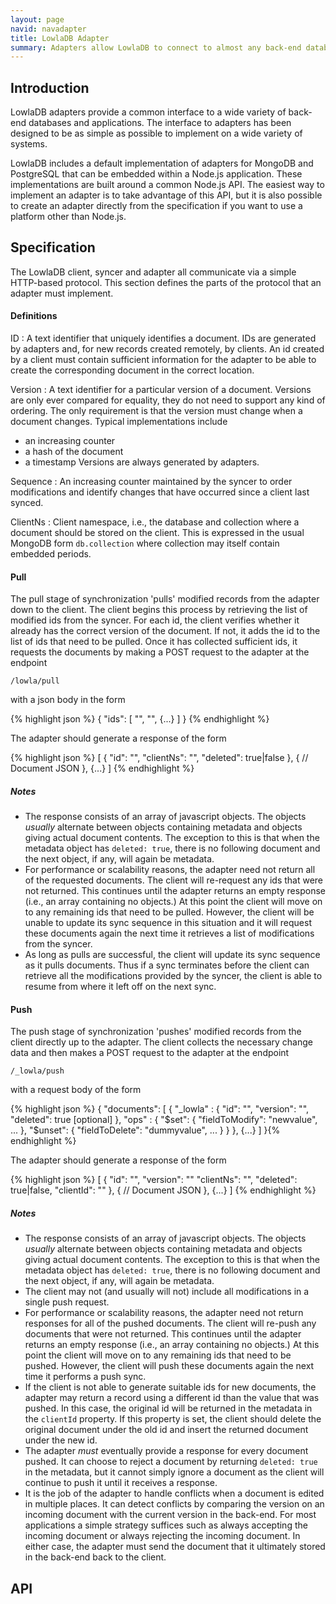 ```yaml
---
layout: page
navid: navadapter
title: LowlaDB Adapter
summary: Adapters allow LowlaDB to connect to almost any back-end database or application. 
---
```


<div id="Intro">

## Introduction ##
LowlaDB adapters provide a common interface to a wide variety of back-end databases and applications. The interface to adapters has been designed to be as simple as possible to implement on a wide variety of systems.

LowlaDB includes a default implementation of adapters for MongoDB and PostgreSQL that can be embedded within a Node.js application. These implementations are built around a common Node.js API. The easiest way to implement an adapter is to take advantage of this API, but it is also possible to create an adapter directly from the specification if you want to use a platform other than Node.js.

</div>
<div id="Spec">

## Specification ##
The LowlaDB client, syncer and adapter all communicate via a simple HTTP-based protocol. This section defines the parts of the protocol that an adapter must implement.

<div id="SpecDefs">

#### Definitions ####
ID
: A text identifier that uniquely identifies a document. IDs are generated by adapters and, for new records created remotely, by clients. An id created by a client must contain sufficient information for the adapter to be able to create the corresponding document in the correct location.

Version
: A text identifier for a particular version of a document. Versions are only ever compared for equality, they do not need to support any kind of ordering. The only requirement is that the version must change when a document changes. Typical implementations include

* an increasing counter
* a hash of the document
* a timestamp
Versions are always generated by adapters.

Sequence
: An increasing counter maintained by the syncer to order modifications and identify changes that have occurred since a client last synced.

ClientNs
: Client namespace, i.e., the database and collection where a document should be stored on the client. This is expressed in the usual MongoDB form `db.collection` where collection may itself contain embedded periods.

</div>
<div id="SpecPull">

#### Pull ####
The pull stage of synchronization 'pulls' modified records from the adapter down to the client. The client begins this process by retrieving the list of modified ids from the syncer. For each id, the client verifies whether it already has the correct version of the document. If not, it adds the id to the list of ids that need to be pulled. Once it has collected sufficient ids, it requests the documents by making a POST request to the adapter at the endpoint

```
/lowla/pull
```

with a json body in the form

{% highlight json %}
{
  "ids": [
    "<id>", "<id>", {...}
  ]
}
{% endhighlight %}

The adapter should generate a response of the form

{% highlight json %}
[
  {
    "id": "<id>",
    "clientNs": "<clientNs>",
    "deleted": true|false
  },
  {
    // Document JSON
  },
  {...}
]
{% endhighlight %}

##### Notes #####
* The response consists of an array of javascript objects. The objects *usually* alternate between objects containing metadata and objects giving actual document contents. The exception to this is that when the metadata object has `deleted: true`, there is no following document and the next object, if any, will again be metadata.
* For performance or scalability reasons, the adapter need not return all of the requested documents. The client will re-request any ids that were not returned. This continues until the adapter returns an empty response (i.e., an array containing no objects.) At this point the client will move on to any remaining ids that need to be pulled. However, the client will be unable to update its sync sequence in this situation and it will request these documents again the next time it retrieves a list of modifications from the syncer.
* As long as pulls are successful, the client will update its sync sequence as it pulls documents. Thus if a sync terminates before the client can retrieve all the modifications provided by the syncer, the client is able to resume from where it left off on the next sync.

</div>
<div id="SpecPush">

#### Push ####
The push stage of synchronization 'pushes' modified records from the client directly up to the adapter. The client collects the necessary change data and then makes a POST request to the adapter at the endpoint

```
/_lowla/push
```

with a request body of the form

{% highlight json %}
{
  "documents": [
    {
      "_lowla" : {
        "id": "<id>",
        "version": "<version>",
        "deleted": true [optional]
      },
      "ops" : {
        "$set": {
          "fieldToModify": "newvalue",
          ...
        },
        "$unset": {
          "fieldToDelete": "dummyvalue",
          ...
        }
      }
    },
    {...}
  ]
}{% endhighlight %}

The adapter should generate a response of the form

{% highlight json %}
[
  {
    "id": "<id>",
    "version": "<version>"
    "clientNs": "<clientNs>",
    "deleted": true|false,
	"clientId": "<id that was pushed>"
  },
  {
    // Document JSON
  },
  {...}
]
{% endhighlight %}

##### Notes #####
* The response consists of an array of javascript objects. The objects *usually* alternate between objects containing metadata and objects giving actual document contents. The exception to this is that when the metadata object has `deleted: true`, there is no following document and the next object, if any, will again be metadata.
* The client may not (and usually will not) include all modifications in a single push request.
* For performance or scalability reasons, the adapter need not return responses for all of the pushed documents. The client will re-push any documents that were not returned. This continues until the adapter returns an empty response (i.e., an array containing no objects.) At this point the client will move on to any remaining ids that need to be pushed. However, the client will push these documents again the next time it performs a push sync.
* If the client is not able to generate suitable ids for new documents, the adapter may return a record using a different id than the value that was pushed. In this case, the original id will be returned in the metadata in the `clientId` property. If this property is set, the client should delete the original document under the old id and insert the returned document under the new id.
* The adapter *must* eventually provide a response for every document pushed. It can choose to reject a document by returning `deleted: true` in the metadata, but it cannot simply ignore a document as the client will continue to push it until it receives a response.
* It is the job of the adapter to handle conflicts when a document is edited in multiple places. It can detect conflicts by comparing the version on an incoming document with the current version in the back-end. For most applications a simple strategy suffices such as always accepting the incoming document or always rejecting the incoming document. In either case, the adapter must send the document that it ultimately stored in the back-end back to the client.

</div>
</div>

<div id="API">
	
## API ##

</div>
